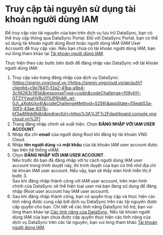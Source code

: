 # Truy cập tài nguyên sử dụng tài khoản người dùng IAM

Để truy cập vào tài nguyên của bạn trên dịch vụ lưu trữ DataSync, bạn có thể truy cập thông qua DataSync Portal. Đối với DataSync Portal, bạn có thể sử dụng tài khoản người dùng Root hoặc người dùng IAM (IAM User Account) để truy cập vào. Nếu bạn chưa có tài khoản người dùng IAM, bạn vui lòng tham khảo tại [Tài khoản người dùng IAM](https://docs.vngcloud.vn/pages/viewpage.action?pageId=59804422).

Thực hiện theo các bước bên dưới để đăng nhập vào DataSync với tài khoản người dùng IAM:

1. Truy cập vào trang đăng nhập của dịch vụ DataSync: [https://signin.vngcloud.vn.](https://signin.vngcloud.vn/ap/auth?clientId=c9e78411-f2a2-41ba-a9e4-3c56263c181a\&responseType=code\&codeChallenge=f09ybYi-GTZYYwuHVRv2f1UPRhjM\_wI-0J\_aXpbUsv4\&codeChallengeMethod=S256\&appState=55eab53a-30f3-43ae-837b-bf3a469dd9db\&redirectUri=https%3A%2F%2Fdashboard.console.vngcloud.vn%2F)
2. Trang đăng nhập chính sẽ xuất hiện. Chọn **ĐĂNG NHẬP VỚI IAM USER ACCOUNT**.
3. Nhập địa chỉ **email** của người dùng Root khi đăng ký tài khoản VNG Cloud.
4. Nhập **tên người dùng** và **mật khẩu** của tài khoản IAM user account được tạo trên hệ thống vIAM.
5. Chọn **ĐĂNG NHẬP VỚI IAM USER ACCOUNT**.\
   Nếu trước đó bạn đã đăng nhập với tư cách người dùng IAM user account trong trình duyệt này, thì trình duyệt của bạn có thể nhớ địa chỉ tài khoản IAM user account. Nếu vậy, bạn sẽ thấy màn hình hiển thị ở bước 3. \
   Sau khi đăng nhập thành công với IAM user account, trên màn hình chính của DataSync sẽ thể hiện loại user mà bạn đang sử dụng để đăng nhập (Root user account hay IAM user account).
6. Sau khi đăng nhập thành công, bạn có quyền truy cập và thực hiện các tính năng được cung cấp bởi dịch vụ DataSync trên các tài nguyên được cấp quyền cho bạn. Chi tiết về các tính năng DataSync hỗ trợ, bạn vui lòng tham khảo tại [Các tính năng của DataSync](https://docs.vngcloud.vn/pages/viewpage.action?pageId=73760892). Nếu tài khoản người dùng IAM của bạn chưa được cấp quyền thực hiện các tính năng của dịch vụ DataSync trên các tài nguyên, bạn vui lòng tham khảo [Tài khoản người dùng IAM](https://docs.vngcloud.vn/pages/viewpage.action?pageId=73761215).
